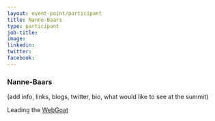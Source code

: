 ```yaml
---
layout: event-point/participant
title: Nanne-Baars
type: participant
job-title:
image: 
linkedin:
twitter:
facebook:
---
```


### Nanne-Baars

(add info, links, blogs, twitter, bio, what would like to see at the summit)

Leading the [WebGoat](../Workshops/WebGoat.md)
